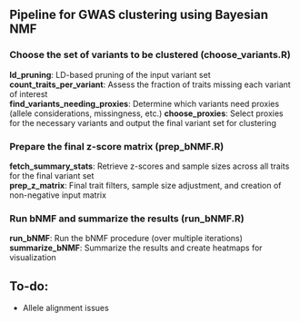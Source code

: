 ## Pipeline for GWAS clustering using Bayesian NMF

### Choose the set of variants to be clustered (choose_variants.R)
**ld_pruning**: LD-based pruning of the input variant set  
**count_traits_per_variant**: Assess the fraction of traits missing each variant of interest  
**find_variants_needing_proxies**: Determine which variants need proxies (allele considerations, missingness, etc.) 
**choose_proxies**: Select proxies for the necessary variants and output the final variant set for clustering

### Prepare the final z-score matrix (prep_bNMF.R)
**fetch_summary_stats**: Retrieve z-scores and sample sizes across all traits for the final variant set  
**prep_z_matrix**: Final trait filters, sample size adjustment, and creation of non-negative input matrix

### Run bNMF and summarize the results (run_bNMF.R)
**run_bNMF**: Run the bNMF procedure (over multiple iterations)  
**summarize_bNMF**: Summarize the results and create heatmaps for visualization

## To-do:
* Allele alignment issues
